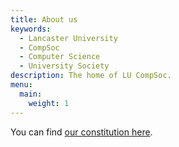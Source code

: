 ```yaml
---
title: About us
keywords:
  - Lancaster University
  - CompSoc
  - Computer Science
  - University Society
description: The home of LU CompSoc.
menu: 
  main:
    weight: 1
---
```


You can find [our constitution here](https://github.com/LUCompSoc/constitution/raw/main/build/constitution.pdf).


